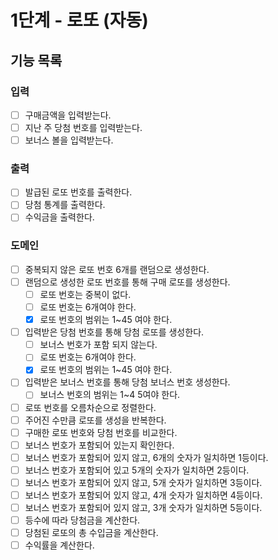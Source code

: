 # 1단계 - 로또 (자동)

## 기능 목록

### 입력
- [ ] 구매금액을 입력받는다.
- [ ] 지난 주 당첨 번호를 입력받는다.
- [ ] 보너스 볼을 입력받는다.

### 출력
- [ ] 발급된 로또 번호를 출력한다.
- [ ] 당첨 통계를 출력한다.
- [ ] 수익금을 출력한다.

### 도메인
- [ ] 중복되지 않은 로또 번호 6개를 랜덤으로 생성한다.
- [ ] 랜덤으로 생성한 로또 번호를 통해 구매 로또를 생성한다.
  - [ ] 로또 번호는 중복이 없다.
  - [ ] 로또 번호는 6개여야 한다.
  - [x] 로또 번호의 범위는 1~45 여야 한다.
- [ ] 입력받은 당첨 번호를 통해 당첨 로또를 생성한다.
  - [ ] 보너스 번호가 포함 되지 않는다. 
  - [ ] 로또 번호는 6개여야 한다.
  - [x] 로또 번호의 범위는 1~45 여야 한다.
- [ ] 입력받은 보너스 번호를 통해 당첨 보너스 번호 생성한다.
  - [ ] 보너스 번호의 범위는 1~4 5여야 한다.
- [ ] 로또 번호를 오름차순으로 정렬한다.
- [ ] 주어진 수만큼 로또를 생성을 반복한다.
- [ ] 구매한 로또 번호와 당첨 번호를 비교한다.
- [ ] 보너스 번호가 포함되어 있는지 확인한다.
- [ ] 보너스 번호가 포함되어 있지 않고, 6개의 숫자가 일치하면 1등이다.
- [ ] 보너스 번호가 포함되어 있고 5개의 숫자가 일치하면 2등이다.
- [ ] 보너스 번호가 포함되어 있지 않고, 5개 숫자가 일치하면 3등이다.
- [ ] 보너스 번호가 포함되어 있지 않고, 4개 숫자가 일치하면 4등이다.
- [ ] 보너스 번호가 포함되어 있지 않고, 3개 숫자가 일치하면 5등이다.
- [ ] 등수에 따라 당첨금을 계산한다.
- [ ] 당첨된 로또의 총 수입금을 계산한다.
- [ ] 수익률을 계산한다.
